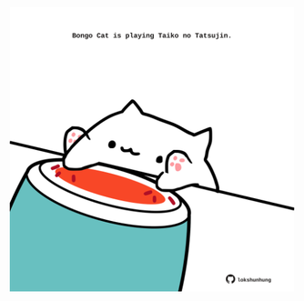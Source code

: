 <!-- built at 05/07/2024, 10:00:43 UTC -->
<p align="center">
  <img width="500" height="500" src="./ReadmeImage.svg">
</p>
